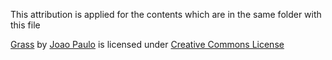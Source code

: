 This attribution is applied for the contents which are in the same folder with this file

[Grass](https://3dtextures.me/2016/05/15/grass-001) by [Joao Paulo](https://www.patreon.com/gendo) is licensed under [Creative Commons License](https://3dtextures.me/about/)